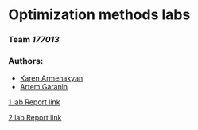 # Optimization methods labs
### Team _177013_
### Authors:
* [Karen Armenakyan](https://github.com/ChopChop-git)
* [Artem Garanin](https://github.com/fellowweeb)

[1 lab Report link](https://docs.google.com/document/d/1N5iGaOX4AE0CPQ06jeXTk6n_JoBFy-3lnz4PYSMbWBg/edit?usp=sharing)

[2 lab Report link](https://docs.google.com/document/d/1YhSlbJt2dkd2au8mK9cXpSrl_Y4OhuZfbVzJJaqqmIU/edit?usp=sharing)
